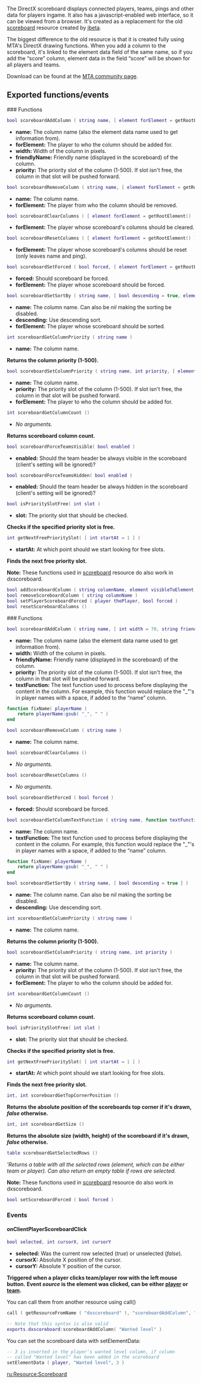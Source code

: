 The DirectX scoreboard displays connected players, teams, pings and other data for players ingame. It also has a javascript-enabled web interface, so it can be viewed from a browser. It's created as a replacement for the old [scoreboard](/docs/Resource:OldScoreboard.md "wikilink") resource created by [jbeta](/User:jbeta.md "wikilink").

The biggest difference to the old resource is that it is created fully using MTA's DirectX drawing functions. When you add a column to the scoreboard, it's linked to the element data field of the same name, so if you add the “score” column, element data in the field “score” will be shown for all players and teams.

Download can be found at the [MTA community page](http://community.mtasa.com/index.php?p=resources&s=details&id=419).

Exported functions/events
-------------------------

<section name="Server" class="server" show="true">
### Functions

``` lua
bool scoreboardAddColumn ( string name, [ element forElement = getRootElement(), int width = 70, string friendlyName = name, int priority = slot after "name" column ] )
```

-   **name:** The column name (also the element data name used to get information from).
-   **forElement:** The player to who the column should be added for.
-   **width:** Width of the column in pixels.
-   **friendlyName:** Friendly name (displayed in the scoreboard) of the column.
-   **priority:** The priority slot of the column (1-500). If slot isn't free, the column in that slot will be pushed forward.

``` lua
bool scoreboardRemoveColumn ( string name, [ element forElement = getRootElement() ] )
```

-   **name:** The column name.
-   **forElement:** The player from who the column should be removed.

``` lua
bool scoreboardClearColumns ( [ element forElement = getRootElement() ] )
```

-   **forElement:** The player whose scoreboard's columns should be cleared.

``` lua
bool scoreboardResetColumns ( [ element forElement = getRootElement() ] )
```

-   **forElement:** The player whose scoreboard's columns should be reset (only leaves name and ping).

``` lua
bool scoreboardSetForced ( bool forced, [ element forElement = getRootElement() ] )
```

-   **forced:** Should scoreboard be forced.
-   **forElement:** The player whose scoreboard should be forced.

``` lua
bool scoreboardSetSortBy ( string name, [ bool descending = true, element forElement = getRootElement() ] )
```

-   **name:** The column name. Can also be *nil* making the sorting be disabled.
-   **descending:** Use descending sort.
-   **forElement:** The player whose scoreboard should be sorted.

``` lua
int scoreboardGetColumnPriority ( string name )
```

-   **name:** The column name.

**Returns the column priority (1-500).**

``` lua
bool scoreboardSetColumnPriority ( string name, int priority, [ element forElement = getRootElement() ] )
```

-   **name:** The column name.
-   **priority:** The priority slot of the column (1-500). If slot isn't free, the column in that slot will be pushed forward.
-   **forElement:** The player to who the column should be added for.

``` lua
int scoreboardGetColumnCount ()
```

-   *No arguments.*

**Returns scoreboard column count.**

``` lua
bool scoreboardForceTeamsVisible( bool enabled )
```

-   **enabled:** Should the team header be always visible in the scoreboard (client's setting will be ignored)?

``` lua
bool scoreboardForceTeamsHidden( bool enabled )
```

-   **enabled:** Should the team header be always hidden in the scoreboard (client's setting will be ignored)?

``` lua
bool isPrioritySlotFree( int slot )
```

-   **slot:** The priority slot that should be checked.

**Checks if the specified priority slot is free.**

``` lua
int getNextFreePrioritySlot( [ int startAt = 1 ] )
```

-   **startAt:** At which point should we start looking for free slots.

**Finds the next free priority slot.**

**Note:** These functions used in [scoreboard](/docs/scoreboard.md "wikilink") resource do also work in dxscoreboard.

``` lua
bool addScoreboardColumn ( string columnName, element visibleToElement, int columnPosition, float columnSize )
bool removeScoreboardColumn ( string columnName )
bool setPlayerScoreboardForced ( player thePlayer, bool forced )
bool resetScoreboardColumns ()
```

</section>
<section name="Client" class="client" show="true">
### Functions

``` lua
bool scoreboardAddColumn ( string name, [ int width = 70, string friendlyName = name, int priority = slot after "name" column, function textFunction = nil ] )
```

-   **name:** The column name (also the element data name used to get information from).
-   **width:** Width of the column in pixels.
-   **friendlyName:** Friendly name (displayed in the scoreboard) of the column.
-   **priority:** The priority slot of the column (1-500). If slot isn't free, the column in that slot will be pushed forward.
-   **textFunction:** The text function used to process before displaying the content in the column. For example, this function would replace the "\_"'s in player names with a space, if added to the “name” column.

``` lua
function fixName( playerName )
    return playerName:gsub( "_", " " )
end
```

``` lua
bool scoreboardRemoveColumn ( string name )
```

-   **name:** The column name.

``` lua
bool scoreboardClearColumns ()
```

-   *No arguments.*

``` lua
bool scoreboardResetColumns ()
```

-   *No arguments.*

``` lua
bool scoreboardSetForced ( bool forced )
```

-   **forced:** Should scoreboard be forced.

``` lua
bool scoreboardSetColumnTextFunction ( string name, function textFunction )
```

-   **name:** The column name.
-   **textFunction:** The text function used to process before displaying the content in the column. For example, this function would replace the "\_"'s in player names with a space, if added to the “name” column.

``` lua
function fixName( playerName )
    return playerName:gsub( "_", " " )
end
```

``` lua
bool scoreboardSetSortBy ( string name, [ bool descending = true ] )
```

-   **name:** The column name. Can also be *nil* making the sorting be disabled.
-   **descending:** Use descending sort.

``` lua
int scoreboardGetColumnPriority ( string name )
```

-   **name:** The column name.

**Returns the column priority (1-500).**

``` lua
bool scoreboardSetColumnPriority ( string name, int priority )
```

-   **name:** The column name.
-   **priority:** The priority slot of the column (1-500). If slot isn't free, the column in that slot will be pushed forward.
-   **forElement:** The player to who the column should be added for.

``` lua
int scoreboardGetColumnCount ()
```

-   *No arguments.*

**Returns scoreboard column count.**

``` lua
bool isPrioritySlotFree( int slot )
```

-   **slot:** The priority slot that should be checked.

**Checks if the specified priority slot is free.**

``` lua
int getNextFreePrioritySlot( [ int startAt = 1 ] )
```

-   **startAt:** At which point should we start looking for free slots.

**Finds the next free priority slot.**

``` lua
int, int scoreboardGetTopCornerPosition ()
```

**Returns the absolute position of the scoreboards top corner if it's drawn, *false* otherwise.**

``` lua
int, int scoreboardGetSize ()
```

**Returns the absolute size (width, height) of the scoreboard if it's drawn, *false* otherwise.**

``` lua
table scoreboardGetSelectedRows ()
```

*'Returns a table with all the selected rows (element, which can be either team or player). Can also return an empty table if rows are selected.*

**Note:** These functions used in [scoreboard](/docs/scoreboard.md "wikilink") resource do also work in dxscoreboard.

``` lua
bool setScoreboardForced ( bool forced )
```

### Events

#### onClientPlayerScoreboardClick

``` lua
bool selected, int cursorX, int cursorY
```

-   **selected:** Was the current row selected (*true*) or unselected (*false*).
-   **cursorX:** Absolute X position of the cursor.
-   **cursorY:** Absolute Y position of the cursor.

**Triggered when a player clicks team/player row with the left mouse button.**
**Event *source* is the element was clicked, can be either [player](/docs/player.md "wikilink") or [team](/team.md "wikilink").**

</section>
You can call them from another resource using call()

``` lua
call ( getResourceFromName ( "dxscoreboard" ), "scoreboardAddColumn", "Wanted level" )

-- Note that this syntax is also valid
exports.dxscoreboard:scoreboardAddColumn( "Wanted level" )
```

You can set the scoreboard data with setElementData:

``` lua
-- 3 is inserted in the player's wanted level column, if column
-- called "Wanted level" has been added in the scoreboard
setElementData ( player, "Wanted level", 3 ) 
```

[ru:<Resource:Scoreboard>](/docs/ru:Resource:Scoreboard.md "wikilink")
